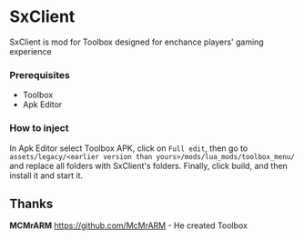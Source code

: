# SxClient

SxClient is mod for Toolbox designed for enchance players' gaming experience

### Prerequisites

- Toolbox
- Apk Editor

### How to inject

In Apk Editor select Toolbox APK, click on `Full edit`, then go to `assets/legacy/<earlier version than yours>/mods/lua_mods/toolbox_menu/` and replace all folders with SxClient's folders.
Finally, click build, and then install it and start it.

## Thanks

**MCMrARM** https://github.com/McMrARM  - He created Toolbox
